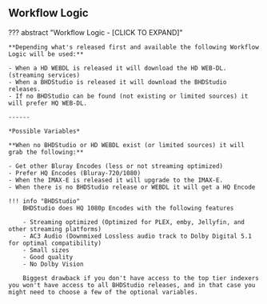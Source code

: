 ## Workflow Logic

??? abstract "Workflow Logic - [CLICK TO EXPAND]"

    **Depending what's released first and available the following Workflow Logic will be used:**

    - When a HD WEBDL is released it will download the HD WEB-DL. (streaming services)
    - When a BHDStudio is released it will download the BHDStudio releases.
    - If no BHDStudio can be found (not existing or limited sources) it will prefer HQ WEB-DL.

    ------

    *Possible Variables*

    **When no BHDStudio or HD WEBDL exist (or limited sources) it will grab the following:**

    - Get other Bluray Encodes (less or not streaming optimized)
    - Prefer HQ Encodes (Bluray-720/1080)
    - When the IMAX-E is released it will upgrade to the IMAX-E.
    - When there is no BHDStudio release or WEBDL it will get a HQ Encode

    !!! info "BHDStudio"
        BHDStudio does HQ 1080p Encodes with the following features

        - Streaming optimized (Optimized for PLEX, emby, Jellyfin, and other streaming platforms)
        - AC3 Audio (Downmixed Lossless audio track to Dolby Digital 5.1 for optimal compatibility)
        - Small sizes
        - Good quality
        - No Dolby Vision

        Biggest drawback if you don't have access to the top tier indexers you won't have access to all BHDStudio releases, and in that case you might need to choose a few of the optional variables.
